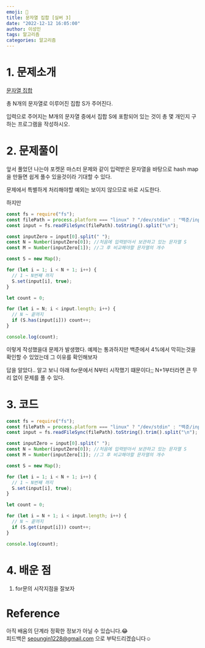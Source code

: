 ```yaml
---
emoji: 📖
title: 문자열 집합 [실버 3]
date: "2022-12-12 16:05:00"
author: 이성인
tags: 알고리즘
categories: 알고리즘
---
```


# 1. 문제소개

[문자열 집합](https://www.acmicpc.net/problem/14425)

총 N개의 문자열로 이루어진 집합 S가 주어진다.

입력으로 주어지는 M개의 문자열 중에서 집합 S에 포함되어 있는 것이 총 몇 개인지 구하는 프로그램을 작성하시오.

# 2. 문제풀이

앞서 풀었던 나는야 포켓몬 마스터 문제와 같이 입력받은 문자열을 바탕으로 hash map을 만들면 쉽게 풀수 있을것이라 기대할 수 있다.

문제에서 특별하게 처리해야할 예외는 보이지 않으므로 바로 시도한다.

하지만

```js
const fs = require("fs");
const filePath = process.platform === "linux" ? "/dev/stdin" : "백준/input.txt";
const input = fs.readFileSync(filePath).toString().split("\n");

const inputZero = input[0].split(" ");
const N = Number(inputZero[0]); //처음에 입력받아서 보관하고 있는 문자열 S
const M = Number(inputZero[1]); //그 후 비교해야할 문자열의 개수

const S = new Map();

for (let i = 1; i < N + 1; i++) {
  // 1 ~ N번째 까지
  S.set(input[i], true);
}

let count = 0;

for (let i = N; i < input.length; i++) {
  // N ~ 끝까지
  if (S.has(input[i])) count++;
}

console.log(count);
```

이렇게 작성했을대 문제가 발생했다. 예제는 통과하지만 백준에서 4%에서 막히는것을 확인할 수 있었는데 그 이유를 확인해보자

답을 알았다.. 알고 보니 아래 for문에서 N부터 시작했기 떄문이다;;
N+1부터라면 큰 무리 없이 문제를 풀 수 있다.

# 3. 코드

```js
const fs = require("fs");
const filePath = process.platform === "linux" ? "/dev/stdin" : "백준/input.txt";
const input = fs.readFileSync(filePath).toString().trim().split("\n");

const inputZero = input[0].split(" ");
const N = Number(inputZero[0]); //처음에 입력받아서 보관하고 있는 문자열 S
const M = Number(inputZero[1]); //그 후 비교해야할 문자열의 개수

const S = new Map();

for (let i = 1; i < N + 1; i++) {
  // 1 ~ N번째 까지
  S.set(input[i], true);
}

let count = 0;

for (let i = N + 1; i < input.length; i++) {
  // N ~ 끝까지
  if (S.get(input[i])) count++;
}

console.log(count);
```

# 4. 배운 점

1. for문의 시작지점을 잘보자

# Reference

아직 배움의 단계라 정확한 정보가 아닐 수 있습니다.😂  
피드백은 seoungin1228@gmail.com 으로 부탁드리겠습니다☺️
